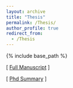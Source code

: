 ```yaml
---
layout: archive
title: "Thesis"
permalink: /Thesis/
author_profile: true
redirect_from:
  - /Thesis
---
```


{% include base_path %}

[ [Full Manuscript](https://tel.archives-ouvertes.fr/tel-01990594) ]

[ [Phd Summary](http://fujii-yamagata.com/files/ResearchSummary.pdf) ]




  
  
